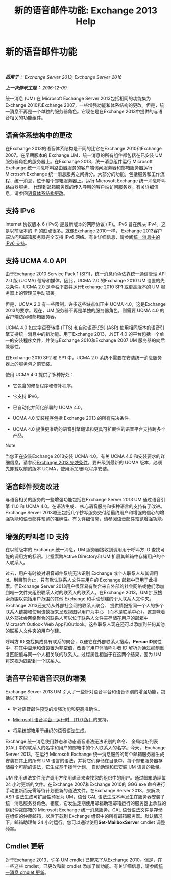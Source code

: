 ﻿---
title: '新的语音邮件功能: Exchange 2013 Help'
TOCTitle: 新的语音邮件功能
ms:assetid: 89faaa97-3485-4704-a56c-d13632f01e2a
ms:mtpsurl: https://technet.microsoft.com/zh-cn/library/JJ649002(v=EXCHG.150)
ms:contentKeyID: 50491125
ms.date: 05/21/2018
mtps_version: v=EXCHG.150
ms.translationtype: MT
---

# 新的语音邮件功能

 

_**适用于：** Exchange Server 2013, Exchange Server 2016_

_**上一次修改主题：** 2016-12-09_

统一消息 (UM) 在 Microsoft Exchange Server 2013包括相同的功能集为Exchange 2010和Exchange 2007，一些增强功能和体系结构的更改。但是，统一消息不再是一个单独的服务器角色。它现在是在Exchange 2013中提供的与语音相关的功能组件。

## 语音体系结构中的更改

在Exchange 2013的语音体系结构是不同的比它在Exchange 2010和Exchange 2007。在早期版本的 Exchange UM，统一消息的所有组件都包括在已安装 UM 服务器角色的服务器上。在Exchange 2013，统一消息组件运行 Microsoft Exchange 统一消息呼叫路由器服务的客户端访问服务器和邮箱服务器运行 Microsoft Exchange 统一消息服务之间拆分。大部分的功能，包括服务和工作流程，统一消息，位于每个邮箱服务器上。运行 Microsoft Exchange 统一消息呼叫路由器服务、 代理到邮箱服务器的传入呼叫的客户端访问服务器。有关详细信息，请参阅[语音体系结构更改](voice-architecture-changes-exchange-2013-help.md)。

## 支持 IPv6

Internet 协议版本 6 (IPv6) 是最新版本的网际协议 (IP)。IPv6 旨在解决 IPv4，这是以前版本的 IP 的缺点很多。就像Exchange 2010一样， Exchange 2013客户端访问和邮箱服务器完全支持 IPv6 网络。有关详细信息，请参阅[统一消息中的 IPv6 支持](ipv6-support-in-unified-messaging-exchange-2013-help.md)。

## 支持 UCMA 4.0 API

由于Exchange 2010 Service Pack 1 (SP1)，统一消息角色依靠统一通信管理 API 2.0 版 (UCMA) 信号和媒体。因此，UCMA 2.0 的Exchange 2010 UM 设置的先决条件。UCMA 2.0 是单独下载并运行Exchange 2010 SP1 或更高版本的 UM 服务器上的管理员手动部署。

但是，UCMA 2.0 有一些限制。许多这些缺点纠正由 UCMA 4.0，这是Exchange 2013的要求。现在，UM 服务器不再是单独的服务器角色，则需要 UCMA 4.0 的客户端访问和邮箱服务器。

UCMA 4.0 如文字语音转换 (TTS) 和自动语音识别 (ASR) 使用相同版本的语音引擎支持统一消息中的新功能。用于Exchange 2013，.NET 4.0 的平台包括一个单一的安装程序文件，并使与Exchange 2010和Exchange 2007 UM 服务器的向后兼容性。

在Exchange 2010 SP2 和 SP1 中，UCMA 2.0 系统不需要在安装统一消息服务器上的服务包之前安装。

使用 UCMA 4.0 提供了多种好处︰

  - 它包含的修复程序和修补程序。

  - 它支持 IPv6。

  - 已自动化并简化部署的 UCMA 4.0。

  - UCMA 4.0 安装程序包括 Exchange 2013 的所有先决条件。

  - UCMA 4.0 提供更准确的语音引擎翻译和更具可扩展性的语音平台支持跨多个产品。

> [!NOTE]  
> 当您正在安装Exchange 2013安装 UCMA 4.0。有关 UCMA 4.0 和安装要求的详细信息，请参阅<a href="exchange-2013-prerequisites-exchange-2013-help.md">Exchange 2013 先决条件</a>。要升级到最新的 UCMA 版本，必须先卸载以前的版本 UCMA，使用添加/删除程序安装。


## 语音邮件预览改进

与语音相关的服务的一些增强功能包括在Exchange Server 2013 UM 通过语音引擎 11.0 和 UCMA 4.0。在语法生成、 核心语音服务和多种语言的支持有了改进。Exchange Server 2013嗯还包括几个抄写服务交付给最终用户和增强的信心的增强功能和语音邮件预览的准确性。有关详细信息，请参阅[语音邮件预览增强功能](voice-mail-preview-enhancements-exchange-2013-help.md)。

## 增强的呼叫者 ID 支持

在以前版本的 Exchange 统一消息，UM 服务器接收到调用用于呼叫方 ID 查找可能的调用方的标识。此搜索跨Active Directory和 UM 扩展其邮箱中存储用户的个人联系人。

过去，用户有时被对语音邮件系统无法识别 Exchange 或个人联系人从其调用 id。到目前为止，只有默认联系人文件夹用户的 Exchange 邮箱中已用于此搜索。但Exchange Server 2013用户很容易有聚合来自外部的社会网络或他们添加到唯一文件夹组织联系人时的联系人的联系人。在Exchange 2013，UM 扩展搜索范围以包括用户范围的其他 Exchange 和手动创建的个人联系人文件夹。Exchange 2013还支持从外部社会网络联系人聚合、 提供情报指同一个人的多个联系人链接和使用该数据来呈现视图以用户为中心 （而不是联系中心）。这意味着从外部社会网络聚合的联系人可以位于联系人文件夹存储在用户的邮箱中 Microsoft Outlook Web App和Outlook。这些联系人现在还可以添加到任何其他的联系人文件夹的用户创建。

呼叫方 ID 查找集成具有联系的聚合，以便它在外部联系人搜索。**PersonID**属性中，在其中显示和值设置为非空值，改善了用户体验呼叫者 ID 解析为通过抑制重复匹配值与同一个人相关联的联系人。过程属性相当于在这两个结果，因为 UM 将这视为匹配到一个联系人。

## 语音平台和语音识别的增强

Exchange Server 2013 UM 引入了一些针对语音平台和语音识别的增强功能，包括以下这些：

  - 针对语音邮件预览的增强功能和更高准确性。

  - [Microsoft 语音平台--运行时 （11.0 版）](https://go.microsoft.com/fwlink/p/?linkid=253196)的支持。

  - 将系统邮箱用于组织的语音语法生成。

Exchange 统一消息使用静态和动态语音语法无法识别的命令、 全局地址列表 (GAL) 中的联系人的名字和用户的邮箱中的个人联系人的名字。今天， Exchange Server 2013，在运行 Microsoft Exchange 统一消息服务的每个邮箱服务器生成安装在其上的所有 UM 语言的语法，并将它们存储在目录中。每个邮箱服务器存储每个可能的语法，它生成基于拨号计划、 自动助理和已安装 UM 语言的数量。

UM 使用语法文件允许调用方使用语音来查找您的组织中的用户。通过邮箱助理每 24 小时更新的文件。在Exchange 2007和Exchange 2010的 GGG.exe 命令进行手动更新而无需等待计划更新的语法文件。在Exchange Server 2013，来解决 ASR 语法生成可扩展性颁发为 UM，语音 GAL 语法生成不再发生在服务器安装了统一消息服务器角色。相反，它发生定期使用邮箱助理邮箱运行的服务器上承载的组织仲裁邮箱的 Microsoft Exchange 统一消息服务。GAL 语音语法文件是存储在组织的仲裁邮箱，以后下载到 Exchange 组织中的所有邮箱服务器。默认情况下，邮箱助理每 24 小时运行。您可以通过使用**Set-MailboxServer** cmdlet 调整频率。

## Cmdlet 更新

对于Exchange 2013，许多 UM cmdlet 已带来了从Exchange 2010。但是，在一些这些 cmdlet，已更改和新 cmdlet 添加了新功能。有关详细信息，请参阅[统一消息 cmdlet 更新](unified-messaging-cmdlet-updates-exchange-2013-help.md)。

